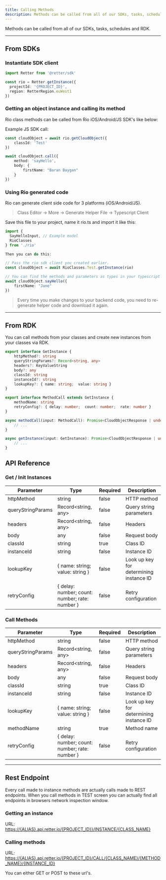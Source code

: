 ```yaml
---
title: Calling Methods
description: Methods can be called from all of our SDKs, tasks, schedules and RDK.
---
```


Methods can be called from all of our SDKs, tasks, schedules and RDK.

---

## From SDKs

### Instantiate SDK client

```typescript
import Retter from '@retter/sdk'

const rio = Retter.getInstance({
  projectId: '{PROJECT_ID}',
  region: RetterRegion.euWest1
})
```

### Getting an object instance and calling its method

Rio class methods can be called from Rio iOS/Android/JS SDK's like below:

Example JS SDK call:

```typescript
const cloudObject = await rio.getCloudObject({
    classId: 'Test'
})

await cloudObject.call({
    method: 'sayHello',
    body: {
        firstName: "Baran Baygan"
    }
})
```

### Using Rio generated code

Rio can generate client side code for 3 platforms (iOS/Android/JS).

> Class Editor -> More -> Generate Helper File -> Typescript Client

Save this file to your project, name it rio.ts and import it like this:

```typescript
import {
  SayHelloInput, // Example model
  RioClasses
} from './rio'

Then you can do this:

// Pass the rio sdk client you created earlier.
const cloudObject = await RioClasses.Test.getInstance(rio)

// You can find the methods and parameters as types in your typescript code.
await cloudObject.sayHello({
    firstName: "Jane"
})
```

> Every time you make changes to your backend code, you need to re-generate helper code and download it again.

---

## From RDK

You can call methods from your classes and create new instances from your classes via RDK.

```typescript
export interface GetInstance {
    httpMethod?: string
    queryStringParams?: Record<string, any>
    headers?: KeyValueString
    body?: any
    classId: string
    instanceId?: string
    lookupKey?: { name: string;  value: string }
}

export interface MethodCall extends GetInstance {
    methodName: string
    retryConfig?: { delay: number;  count: number;  rate: number }
}

async methodCall(input: MethodCall): Promise<CloudObjectResponse | undefined> {
    // ...
}

async getInstance(input: GetInstance): Promise<CloudObjectResponse | undefined> {
    // ...
}
```

## API Reference

### Get / Init Instances

| Parameter         | Type                | Required            | Description         |
| ----------------- | ------------------- | ------------------- | ------------------- |
| httpMethod        | string              | false               | HTTP method |
| queryStringParams | Record<string, any> | false               | Query string parameters |
| headers           | Record<string, any> | false               | Headers |
| body              | any                 | false               | Request body |
| classId           | string              | true                | Class ID |
| instanceId        | string              | false               | Instance ID |
| lookupKey         | { name: string;  value: string } | false  | Look up key for determining instance ID |
| retryConfig       | { delay: number;  count: number;  rate: number } | false | Retry configuration |

### Call Methods

| Parameter         | Type                | Required            | Description         |
| ----------------- | ------------------- | ------------------- | ------------------- |
| httpMethod        | string              | false               | HTTP method |
| queryStringParams | Record<string, any> | false               | Query string parameters |
| headers           | Record<string, any> | false               | Headers |
| body              | any                 | false               | Request body |
| classId           | string              | true                | Class ID |
| instanceId        | string              | false               | Instance ID |
| lookupKey         | { name: string;  value: string } | false  | Look up key for determining instance ID |
| methodName        | string              | true                | Method name |
| retryConfig       | { delay: number;  count: number;  rate: number } | false | Retry configuration |

---

## Rest Endpoint

Every call made to instance methods are actually calls made to REST endpoints.
When you call methods in TEST screen you can actually find all endpoints in browsers network inspection window.

### Getting an instance

URL: <https://{ALIAS}.api.retter.io/{PROJECT_ID}}/INSTANCE/{CLASS_NAME}>

### Calling methods

URL: <https://{ALIAS}.api.retter.io/{PROJECT_ID}/CALL/{CLASS_NAME}/{METHOD_NAME}/{INSTANCE_ID}>

You can either GET or POST to these url's.
